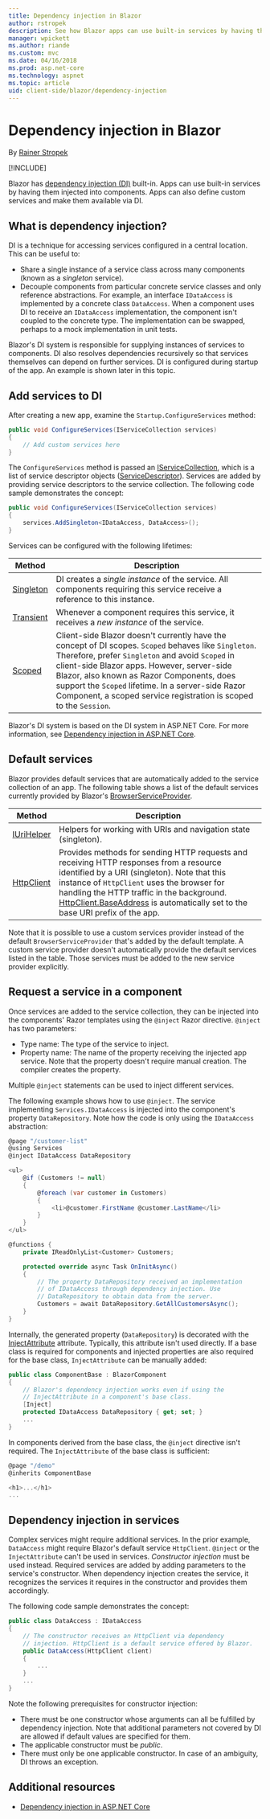 ```yaml
---
title: Dependency injection in Blazor
author: rstropek
description: See how Blazor apps can use built-in services by having them injected into components.
manager: wpickett
ms.author: riande
ms.custom: mvc
ms.date: 04/16/2018
ms.prod: asp.net-core
ms.technology: aspnet
ms.topic: article
uid: client-side/blazor/dependency-injection
---
```

# Dependency injection in Blazor

By [Rainer Stropek](https://www.timecockpit.com)

[!INCLUDE[](~/includes/blazor-preview-notice.md)]

Blazor has [dependency injection (DI)](https://docs.microsoft.com/aspnet/core/fundamentals/dependency-injection) built-in. Apps can use built-in services by having them injected into components. Apps can also define custom services and make them available via DI.

## What is dependency injection?

DI is a technique for accessing services configured in a central location. This can be useful to:

* Share a single instance of a service class across many components (known as a *singleton* service).
* Decouple components from particular concrete service classes and only reference abstractions. For example, an interface `IDataAccess` is implemented by a concrete class `DataAccess`. When a component uses DI to receive an `IDataAccess` implementation, the component isn't coupled to the concrete type. The implementation can be swapped, perhaps to a mock implementation in unit tests.

Blazor's DI system is responsible for supplying instances of services to components. DI also resolves dependencies recursively so that services themselves can depend on further services. DI is configured during startup of the app. An example is shown later in this topic.

## Add services to DI

After creating a new app, examine the `Startup.ConfigureServices` method:

```csharp
public void ConfigureServices(IServiceCollection services)
{
    // Add custom services here
}
```

The `ConfigureServices` method is passed an [IServiceCollection](https://docs.microsoft.com/dotnet/api/microsoft.extensions.dependencyinjection.iservicecollection), which is a list of service descriptor objects ([ServiceDescriptor](https://docs.microsoft.com/dotnet/api/microsoft.extensions.dependencyinjection.servicedescriptor)). Services are added by providing service descriptors to the service collection. The following code sample demonstrates the concept:

```csharp
public void ConfigureServices(IServiceCollection services)
{
    services.AddSingleton<IDataAccess, DataAccess>();
}
```

Services can be configured with the following lifetimes:

| Method      | Description |
| ----------- | ----------- |
| [Singleton](https://docs.microsoft.com/dotnet/api/microsoft.extensions.dependencyinjection.servicedescriptor.singleton#Microsoft_Extensions_DependencyInjection_ServiceDescriptor_Singleton__1_System_Func_System_IServiceProvider___0__) | DI creates a *single instance* of the service. All components requiring this service receive a reference to this instance. |
| [Transient](https://docs.microsoft.com/dotnet/api/microsoft.extensions.dependencyinjection.servicedescriptor.transient) | Whenever a component requires this service, it receives a *new instance* of the service. |
| [Scoped](https://docs.microsoft.com/dotnet/api/microsoft.extensions.dependencyinjection.servicedescriptor.scoped) | Client-side Blazor doesn't currently have the concept of DI scopes. `Scoped` behaves like `Singleton`. Therefore, prefer `Singleton` and avoid `Scoped` in client-side Blazor apps. However, server-side Blazor, also known as Razor Components, does support the `Scoped` lifetime. In a server-side Razor Component, a scoped service registration is scoped to the `Session`. |

Blazor's DI system is based on the DI system in ASP.NET Core. For more information, see [Dependency injection in ASP.NET Core](https://docs.microsoft.com/aspnet/core/fundamentals/dependency-injection).

## Default services

Blazor provides default services that are automatically added to the service collection of an app. The following table shows a list of the default services currently provided by Blazor's [BrowserServiceProvider](/api/Microsoft.AspNetCore.Blazor.Browser.Services.BrowserServiceProvider.html).

| Method       | Description |
| ------------ | ----------- |
| [IUriHelper](/api/Microsoft.AspNetCore.Blazor.Services.IUriHelper.html) | Helpers for working with URIs and navigation state (singleton). |
| [HttpClient](https://docs.microsoft.com/dotnet/api/system.net.http.httpclient) | Provides methods for sending HTTP requests and receiving HTTP responses from a resource identified by a URI (singleton). Note that this instance of `HttpClient` uses the browser for handling the HTTP traffic in the background. [HttpClient.BaseAddress](https://docs.microsoft.com/dotnet/api/system.net.http.httpclient.baseaddress) is automatically set to the base URI prefix of the app. |

Note that it is possible to use a custom services provider instead of the default `BrowserServiceProvider` that's added by the default template. A custom service provider doesn't automatically provide the default services listed in the table. Those services must be added to the new service provider explicitly.

## Request a service in a component

Once services are added to the service collection, they can be injected into the components' Razor templates using the `@inject` Razor directive. `@inject` has two parameters:

* Type name: The type of the service to inject.
* Property name: The name of the property receiving the injected app service. Note that the property doesn't require manual creation. The compiler creates the property.

Multiple `@inject` statements can be used to inject different services.

The following example shows how to use `@inject`. The service implementing `Services.IDataAccess` is injected into the component's property `DataRepository`. Note how the code is only using the `IDataAccess` abstraction:

```csharp
@page "/customer-list"
@using Services
@inject IDataAccess DataRepository

<ul>
    @if (Customers != null)
    {
        @foreach (var customer in Customers)
        {
            <li>@customer.FirstName @customer.LastName</li>
        }
    }
</ul>

@functions {
    private IReadOnlyList<Customer> Customers;

    protected override async Task OnInitAsync()
    {
        // The property DataRepository received an implementation
        // of IDataAccess through dependency injection. Use 
        // DataRepository to obtain data from the server.
        Customers = await DataRepository.GetAllCustomersAsync();
    }
}
```

Internally, the generated property (`DataRepository`) is decorated with the [InjectAttribute](/api/Microsoft.AspNetCore.Blazor.Components.InjectAttribute.html) attribute. Typically, this attribute isn't used directly. If a base class is required for components and injected properties are also required for the base class, `InjectAttribute` can be manually added:

```csharp
public class ComponentBase : BlazorComponent
{
    // Blazor's dependency injection works even if using the
    // InjectAttribute in a component's base class.
    [Inject]
    protected IDataAccess DataRepository { get; set; }
    ...
}
```

In components derived from the base class, the `@inject` directive isn't required. The `InjectAttribute` of the base class is sufficient:

```csharp
@page "/demo"
@inherits ComponentBase

<h1>...</h1>
...
```

## Dependency injection in services

Complex services might require additional services. In the prior example, `DataAccess` might require Blazor's default service `HttpClient`. `@inject` or the `InjectAttribute` can't be used in services. *Constructor injection* must be used instead. Required services are added by adding parameters to the service's constructor. When dependency injection creates the service, it recognizes the services it requires in the constructor and provides them accordingly.

The following code sample demonstrates the concept:

```csharp
public class DataAccess : IDataAccess
{
    // The constructor receives an HttpClient via dependency
    // injection. HttpClient is a default service offered by Blazor.
    public DataAccess(HttpClient client)
    {
        ...
    }
    ...
}
```

Note the following prerequisites for constructor injection:

* There must be one constructor whose arguments can all be fulfilled by dependency injection. Note that additional parameters not covered by DI are allowed if default values are specified for them.
* The applicable constructor must be *public*.
* There must only be one applicable constructor. In case of an ambiguity, DI throws an exception.

## Additional resources

* [Dependency injection in ASP.NET Core](https://docs.microsoft.com/aspnet/core/fundamentals/dependency-injection)
